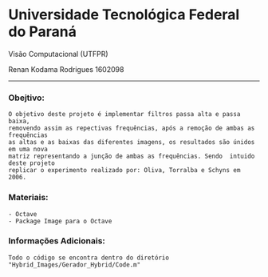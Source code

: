 <h1>Universidade Tecnológica Federal do Paraná</h1>
<b2>Visão Computacional (UTFPR)</b2>

<b3>Renan Kodama Rodrigues 1602098</b3>    

-----------------------------------------------------

    
   
<h3>Obejtivo:</h3>

    O objetivo deste projeto é implementar filtros passa alta e passa baixa,
    removendo assim as repectivas frequências, após a remoção de ambas as frequências
    as altas e as baixas das diferentes imagens, os resultados são únidos em uma nova 
    matriz representando a junção de ambas as frequências. Sendo  intuido deste projeto
    replicar o experimento realizado por: Oliva, Torralba e Schyns em 2006.
    
    
    
<h3>Materiais:</h3>

    - Octave
    - Package Image para o Octave
  
  

<h3>Informações Adicionais:</h3>

    Todo o código se encontra dentro do diretório "Hybrid_Images/Gerador_Hybrid/Code.m"  
